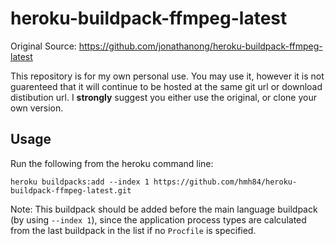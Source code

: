 # heroku-buildpack-ffmpeg-latest
Original Source: https://github.com/jonathanong/heroku-buildpack-ffmpeg-latest

This repository is for my own personal use. You may use it, however it is not guarenteed that it will continue to be hosted at the same git url or download distibution url. I **strongly** suggest you either use the original, or clone your own version.

## Usage

Run the following from the heroku command line:

```
heroku buildpacks:add --index 1 https://github.com/hmh84/heroku-buildpack-ffmpeg-latest.git
```

Note: This buildpack should be added before the main language buildpack (by using `--index 1`),
since the application process types are calculated from the last buildpack in the list if no
`Procfile` is specified.
